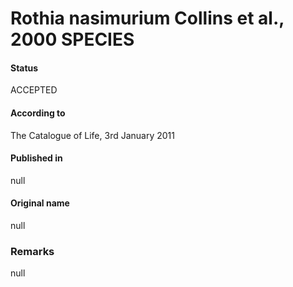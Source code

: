 # Rothia nasimurium Collins et al., 2000 SPECIES

#### Status
ACCEPTED

#### According to
The Catalogue of Life, 3rd January 2011

#### Published in
null

#### Original name
null

### Remarks
null